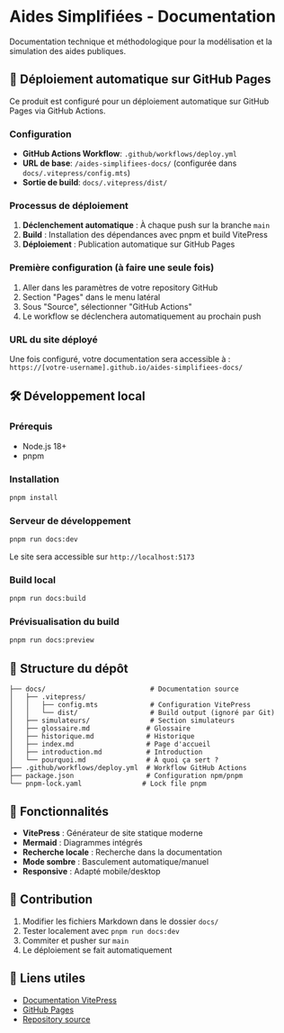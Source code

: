 # Aides Simplifiées - Documentation

Documentation technique et méthodologique pour la modélisation et la simulation des aides publiques.

## 🚀 Déploiement automatique sur GitHub Pages

Ce produit est configuré pour un déploiement automatique sur GitHub Pages via GitHub Actions.

### Configuration

- **GitHub Actions Workflow**: `.github/workflows/deploy.yml`
- **URL de base**: `/aides-simplifiees-docs/` (configurée dans `docs/.vitepress/config.mts`)
- **Sortie de build**: `docs/.vitepress/dist/`

### Processus de déploiement

1. **Déclenchement automatique** : À chaque push sur la branche `main`
2. **Build** : Installation des dépendances avec pnpm et build VitePress
3. **Déploiement** : Publication automatique sur GitHub Pages

### Première configuration (à faire une seule fois)

1. Aller dans les paramètres de votre repository GitHub
2. Section "Pages" dans le menu latéral
3. Sous "Source", sélectionner "GitHub Actions"
4. Le workflow se déclenchera automatiquement au prochain push

### URL du site déployé

Une fois configuré, votre documentation sera accessible à :
`https://[votre-username].github.io/aides-simplifiees-docs/`

## 🛠 Développement local

### Prérequis

- Node.js 18+
- pnpm

### Installation

```bash
pnpm install
```

### Serveur de développement

```bash
pnpm run docs:dev
```

Le site sera accessible sur `http://localhost:5173`

### Build local

```bash
pnpm run docs:build
```

### Prévisualisation du build

```bash
pnpm run docs:preview
```

## 📁 Structure du dépôt

```
├── docs/                          # Documentation source
│   ├── .vitepress/
│   │   ├── config.mts             # Configuration VitePress
│   │   └── dist/                  # Build output (ignoré par Git)
│   ├── simulateurs/               # Section simulateurs
│   ├── glossaire.md              # Glossaire
│   ├── historique.md             # Historique
│   ├── index.md                  # Page d'accueil
│   ├── introduction.md           # Introduction
│   └── pourquoi.md               # À quoi ça sert ?
├── .github/workflows/deploy.yml  # Workflow GitHub Actions
├── package.json                  # Configuration npm/pnpm
└── pnpm-lock.yaml               # Lock file pnpm
```

## 🎨 Fonctionnalités

- **VitePress** : Générateur de site statique moderne
- **Mermaid** : Diagrammes intégrés
- **Recherche locale** : Recherche dans la documentation
- **Mode sombre** : Basculement automatique/manuel
- **Responsive** : Adapté mobile/desktop

## 📝 Contribution

1. Modifier les fichiers Markdown dans le dossier `docs/`
2. Tester localement avec `pnpm run docs:dev`
3. Commiter et pusher sur `main`
4. Le déploiement se fait automatiquement

## 🔗 Liens utiles

- [Documentation VitePress](https://vitepress.dev/)
- [GitHub Pages](https://pages.github.com/)
- [Repository source](https://github.com/betagouv/aides-simplifiees-docs)
